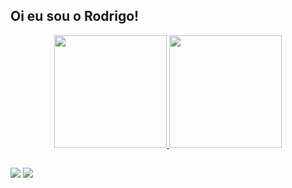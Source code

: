 ## Oi eu sou o Rodrigo! 
<div align="center">
  <a href="https://github.com/rodrigocsdev">
  <img height="180em" src="https://github-readme-stats.vercel.app/api?username=rodrigocsdev&show_icons=true&include_all_commits=true&count_private=true"/>
  <img height="180em" src="https://github-readme-stats.vercel.app/api/top-langs/?username=rodrigocsdev"/>
</div>
  
  ##
 
<div>   
   <a href = "mailto:carvalhosantos.rodrigo@gmail.com"><img src="https://img.shields.io/badge/-Gmail-%23333?style=for-the-badge&logo=gmail&logoColor=white" target="_blank"></a>
  <a href="https://www.linkedin.com/in/rodrigo-cs/" target="_blank"><img src="https://img.shields.io/badge/-LinkedIn-%230077B5?style=for-the-badge&logo=linkedin&logoColor=white" target="_blank"></a>
</div>
